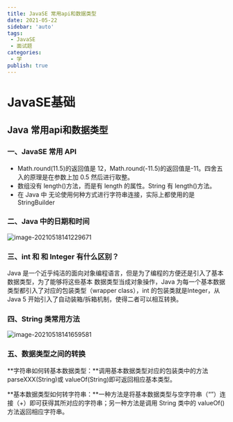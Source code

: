 ```yaml
---
title: JavaSE 常用api和数据类型
date: 2021-05-22
sidebar: 'auto'
tags:
 - JavaSE
 - 面试题
categories: 
 - 学
publish: true
---
```


# JavaSE基础

## Java 常用api和数据类型

### 一、JavaSE 常用 API

- Math.round(11.5)的返回值是 12，Math.round(-11.5)的返回值是-11。四舍五入的原理是在参数上加 0.5 然后进行取整。
- 数组没有 length()方法，而是有 length 的属性。String 有 length()方法。
- 在 Java 中 无论使用何种方式进行字符串连接，实际上都使用的是 StringBuilder

### 二、Java 中的日期和时间

![image-20210518141229671](https://edu-exer.oss-cn-hangzhou.aliyuncs.com/2021/05/22/typora-user-images/image-20210518014357389.png)

### 三、int 和 和 Integer 有什么区别？

Java 是一个近乎纯洁的面向对象编程语言，但是为了编程的方便还是引入了基本数据类型，为了能够将这些基本 数据类型当成对象操作，Java 为每一个基本数据类型都引入了对应的包装类型（wrapper class），int 的包装类就是Integer，从 Java 5 开始引入了自动装箱/拆箱机制，使得二者可以相互转换。

### 四、String 类常用方法

![image-20210518141659581](https://edu-exer.oss-cn-hangzhou.aliyuncs.com/2021/05/22/typora-user-images/image-20210518141659581.png)

### 五、数据类型之间的转换

**字符串如何转基本数据类型：**调用基本数据类型对应的包装类中的方法 parseXXX(String)或 valueOf(String)即可返回相应基本类型。

**基本数据类型如何转字符串：**一种方法是将基本数据类型与空字符串（“”）连接（+）即可获得其所对应的字符串；另一种方法是调用 String  类中的 valueOf()方法返回相应字符串。